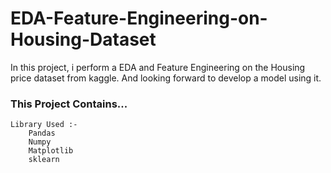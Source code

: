 # EDA-Feature-Engineering-on-Housing-Dataset
In this project, i perform a EDA and Feature Engineering on the Housing price dataset from kaggle. And looking forward to develop a model using it.
### This Project Contains...
	Library Used :-
		Pandas
		Numpy
		Matplotlib
		sklearn
